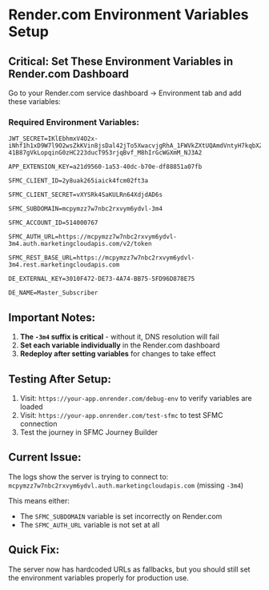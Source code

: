 # Render.com Environment Variables Setup

## Critical: Set These Environment Variables in Render.com Dashboard

Go to your Render.com service dashboard → Environment tab and add these variables:

### Required Environment Variables:

```
JWT_SECRET=IKlEbhmxV4O2x-iNhf1h1xD9W7l9O2wsZkKVin8jsDal42jTo5XwacvjgRhA_1FWVkZXtUQAmdVntyH7kqbXZ_F2vMq5y7AI6uwbSRpptBLKo3ATnjwt9k3QXhSW5zy5vwzL1Srvbff7U3bIk8KVCT2X6IoQRofvDrWARH63sg97tnEPzDaQO6ZI6kmm1GBWxaW6I_Yh-41B87gVkLopqinG0zHC223ducT953rjqBvf_M8hIrGcWGXmM_NJ3A2

APP_EXTENSION_KEY=a21d9560-1a53-40dc-b70e-df88851a07fb

SFMC_CLIENT_ID=2y8uak265iaick4fcm02ft3a

SFMC_CLIENT_SECRET=vXYSRk4SaKULRn64XdjdAD6s

SFMC_SUBDOMAIN=mcpymzz7w7nbc2rxvym6ydvl-3m4

SFMC_ACCOUNT_ID=514000767

SFMC_AUTH_URL=https://mcpymzz7w7nbc2rxvym6ydvl-3m4.auth.marketingcloudapis.com/v2/token

SFMC_REST_BASE_URL=https://mcpymzz7w7nbc2rxvym6ydvl-3m4.rest.marketingcloudapis.com

DE_EXTERNAL_KEY=3010F472-DE73-4A74-BB75-5FD96D878E75

DE_NAME=Master_Subscriber
```

## Important Notes:

1. **The `-3m4` suffix is critical** - without it, DNS resolution will fail
2. **Set each variable individually** in the Render.com dashboard
3. **Redeploy after setting variables** for changes to take effect

## Testing After Setup:

1. Visit: `https://your-app.onrender.com/debug-env` to verify variables are loaded
2. Visit: `https://your-app.onrender.com/test-sfmc` to test SFMC connection
3. Test the journey in SFMC Journey Builder

## Current Issue:

The logs show the server is trying to connect to:
`mcpymzz7w7nbc2rxvym6ydvl.auth.marketingcloudapis.com` (missing `-3m4`)

This means either:
- The `SFMC_SUBDOMAIN` variable is set incorrectly on Render.com
- The `SFMC_AUTH_URL` variable is not set at all

## Quick Fix:

The server now has hardcoded URLs as fallbacks, but you should still set the environment variables properly for production use.